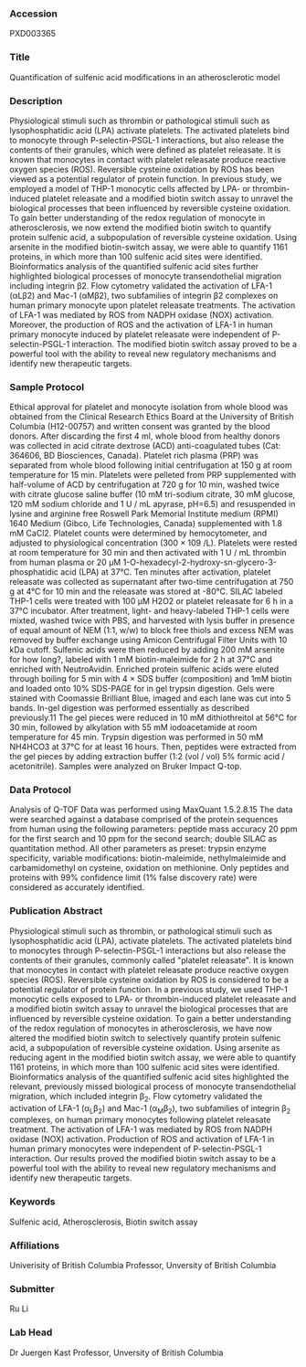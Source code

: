 ### Accession
PXD003365

### Title
Quantification of sulfenic acid modifications in an atherosclerotic model

### Description
Physiological stimuli such as thrombin or pathological stimuli such as lysophosphatidic acid (LPA) activate platelets. The activated platelets bind to monocyte through P-selectin-PSGL-1 interactions, but also release the contents of their granules, which were defined as platelet releasate. It is known that monocytes in contact with platelet releasate produce reactive oxygen species (ROS). Reversible cysteine oxidation by ROS has been viewed as a potential regulator of protein function. In previous study, we employed a model of THP-1 monocytic cells affected by LPA- or thrombin-induced platelet releasate and a modified biotin switch assay to unravel the biological processes that been influenced by reversible cysteine oxidation. To gain better understanding of the redox regulation of monocyte in atherosclerosis, we now extend the modified biotin switch to quantify protein sulfenic acid, a subpopulation of reversible cysteine oxidation. Using arsenite in the modified biotin-switch assay, we were able to quantify 1161 proteins, in which more than 100 sulfenic acid sites were identified. Bioinformatics analysis of the quantified sulfenic acid sites further highlighted biological processes of monocyte transendothelial migration including integrin β2. Flow cytometry validated the activation of LFA-1 (αLβ2) and Mac-1 (αMβ2), two subfamilies of integrin β2 complexes on human primary monocyte upon platelet releasate treatments. The activation of LFA-1 was mediated by ROS from NADPH oxidase (NOX) activation. Moreover, the production of ROS and the activation of LFA-1 in human primary monocyte induced by platelet releasate were independent of P-selectin-PSGL-1 interaction. The modified biotin switch assay proved to be a powerful tool with the ability to reveal new regulatory mechanisms and identify new therapeutic targets.

### Sample Protocol
Ethical approval for platelet and monocyte isolation from whole blood was obtained from the Clinical Research Ethics Board at the University of British Columbia (H12-00757) and written consent was granted by the blood donors. After discarding the first 4 ml, whole blood from healthy donors was collected in acid citrate dextrose (ACD) anti-coagulated tubes (Cat: 364606, BD Biosciences, Canada). Platelet rich plasma (PRP) was separated from whole blood following initial centrifugation at 150 g at room temperature for 15 min. Platelets were pelleted from PRP supplemented with half-volume of ACD by centrifugation at 720 g for 10 min, washed twice with citrate glucose saline buffer (10 mM tri-sodium citrate, 30 mM glucose, 120 mM sodium chloride and 1 U / mL apyrase, pH=6.5) and resuspended in lysine and arginine free Roswell Park Memorial Institute medium (RPMI) 1640 Medium (Gibco, Life Technologies, Canada) supplemented with 1.8 mM CaCl2. Platelet counts were determined by hemocytometer, and adjusted to physiological concentration (300 × 109 /L). Platelets were rested at room temperature for 30 min and then activated with 1 U / mL thrombin from human plasma or 20 μM 1-O-hexadecyl-2-hydroxy-sn-glycero-3-phosphatidic acid (LPA) at 37°C. Ten minutes after activation, platelet releasate was collected as supernatant after two-time centrifugation at 750 g at 4°C for 10 min and the releasate was stored at -80°C. SILAC labeled THP-1 cells were treated with 100 µM H2O2 or platelet releasate for 6 h in a 37°C incubator. After treatment, light- and heavy-labeled THP-1 cells were mixted, washed twice with PBS, and harvested with lysis buffer in presence of equal amount of NEM (1:1, w/w) to block free thiols and excess NEM was removed by buffer exchange using Amicon Centrifugal Filter Units with 10 kDa cutoff. Sulfenic acids were then reduced by adding 200 mM arsenite for how long?, labeled with 1 mM biotin-maleimide for 2 h at 37°C and enriched with NeutroAvidin. Enriched protein sulfenic acids were eluted through boiling for 5 min with 4 × SDS buffer (composition) and 1mM biotin and loaded onto 10% SDS-PAGE for in gel trypsin digestion. Gels were stained with Coomassie Brilliant Blue, imaged and each lane was cut into 5 bands. In-gel digestion was performed essentially as described previously.11 The gel pieces were reduced in 10 mM dithiothreitol at 56°C for 30 min, followed by alkylation with 55 mM iodoacetamide at room temperature for 45 min. Trypsin digestion was performed in 50 mM NH4HCO3 at 37°C for at least 16 hours. Then, peptides were extracted from the gel pieces by adding extraction buffer (1:2 (vol / vol) 5% formic acid / acetonitrile). Samples were analyzed on Bruker Impact Q-top.

### Data Protocol
Analysis of Q-TOF Data was performed using MaxQuant 1.5.2.8.15 The data were searched against a database comprised of the protein sequences from human using the following parameters: peptide mass accuracy 20 ppm for the first search and 10 ppm for the second search; double SILAC as quantitation method. All other parameters as preset: trypsin enzyme specificity, variable modifications: biotin-maleimide, nethylmaleimide and carbamidomethyl on cysteine, oxidation on methionine. Only peptides and proteins with 99% confidence limit (1% false discovery rate) were considered as accurately identified.

### Publication Abstract
Physiological stimuli such as thrombin, or pathological stimuli such as lysophosphatidic acid (LPA), activate platelets. The activated platelets bind to monocytes through P-selectin-PSGL-1 interactions but also release the contents of their granules, commonly called "platelet releasate". It is known that monocytes in contact with platelet releasate produce reactive oxygen species (ROS). Reversible cysteine oxidation by ROS is considered to be a potential regulator of protein function. In a previous study, we used THP-1 monocytic cells exposed to LPA- or thrombin-induced platelet releasate and a modified biotin switch assay to unravel the biological processes that are influenced by reversible cysteine oxidation. To gain a better understanding of the redox regulation of monocytes in atherosclerosis, we have now altered the modified biotin switch to selectively quantify protein sulfenic acid, a subpopulation of reversible cysteine oxidation. Using arsenite as reducing agent in the modified biotin switch assay, we were able to quantify 1161 proteins, in which more than 100 sulfenic acid sites were identified. Bioinformatics analysis of the quantified sulfenic acid sites highlighted the relevant, previously missed biological process of monocyte transendothelial migration, which included integrin &#x3b2;<sub>2</sub>. Flow cytometry validated the activation of LFA-1 (&#x3b1;<sub>L</sub>&#x3b2;<sub>2</sub>) and Mac-1 (&#x3b1;<sub>M</sub>&#x3b2;<sub>2</sub>), two subfamilies of integrin &#x3b2;<sub>2</sub> complexes, on human primary monocytes following platelet releasate treatment. The activation of LFA-1 was mediated by ROS from NADPH oxidase (NOX) activation. Production of ROS and activation of LFA-1 in human primary monocytes were independent of P-selectin-PSGL-1 interaction. Our results proved the modified biotin switch assay to be a powerful tool with the ability to reveal new regulatory mechanisms and identify new therapeutic targets.

### Keywords
Sulfenic acid, Atherosclerosis, Biotin switch assay

### Affiliations
Univerisity of British Columbia
Professor, Unversity of British Columbia

### Submitter
Ru Li

### Lab Head
Dr Juergen Kast
Professor, Unversity of British Columbia



